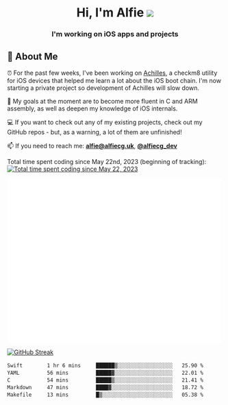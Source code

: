 <h1 align="center">Hi, I'm Alfie <img src="https://raw.githubusercontent.com/MartinHeinz/MartinHeinz/master/wave.gif" width="30px"></h1>
<h3 align="center">I'm working on iOS apps and projects</h3>


## 📖 About Me

⏰ For the past few weeks, I've been working on [Achilles](https://github.com/alfiecg24/Achilles), a checkm8 utility for iOS devices that helped me learn a lot about the iOS boot chain. I'm now starting a private project so development of Achilles will slow down.

🎯 My goals at the moment are to become more fluent in C and ARM assembly, as well as deepen my knowledge of iOS internals.

💻 If you want to check out any of my existing projects, check out my GitHub repos - but, as a warning, a lot of them are unfinished!

📫 If you need to reach me: **alfie@alfiecg.uk**, **[@alfiecg_dev](https://twitter.com/alfiecg_dev)**

Total time spent coding since May 22nd, 2023 (beginning of tracking): [![Total time spent coding since May 22, 2023](https://wakatime.com/badge/user/61592169-b9cf-4af8-b6fa-8ac7d4369b01.svg)](https://wakatime.com/@61592169-b9cf-4af8-b6fa-8ac7d4369b01)


<img align="center" src="/github-metrics.svg" alt="Metrics" width="500">

[![GitHub Streak](https://streak-stats.demolab.com/?user=alfiecg24)](https://git.io/streak-stats)

<!--START_SECTION:waka-->

```txt
Swift        1 hr 6 mins     ██████▒░░░░░░░░░░░░░░░░░░   25.90 %
YAML         56 mins         █████▓░░░░░░░░░░░░░░░░░░░   22.01 %
C            54 mins         █████▒░░░░░░░░░░░░░░░░░░░   21.41 %
Markdown     47 mins         ████▓░░░░░░░░░░░░░░░░░░░░   18.72 %
Makefile     13 mins         █▒░░░░░░░░░░░░░░░░░░░░░░░   05.38 %
```

<!--END_SECTION:waka-->
